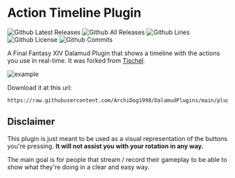 # Action Timeline Plugin

![Github Latest Releases](https://img.shields.io/github/downloads/ArchiDog1998/ActionTimelineEx/latest/total.svg?style=for-the-badge)
![Github All Releases](https://img.shields.io/github/downloads/ArchiDog1998/ActionTimelineEx/total.svg?style=for-the-badge)
![Github Lines](https://img.shields.io/tokei/lines/github/ArchiDog1998/ActionTimelineEx?style=for-the-badge)
![Github License](https://img.shields.io/github/license/ArchiDog1998/ActionTimelineEx.svg?label=License&style=for-the-badge)
![Github Commits](https://img.shields.io/github/commits-since/ArchiDog1998/ActionTimelineEx/latest/main?style=for-the-badge)

A Final Fantasy XIV Dalamud Plugin that shows a timeline with the actions you use in real-time. It was forked from [Tischel](https://github.com/Tischel/ActionTimeline).

![example](/Images/example.gif)

Download it at this url:

```
https://raw.githubusercontent.com/ArchiDog1998/DalamudPlugins/main/pluginmaster.json
```

## Disclaimer

This plugin is just meant to be used as a visual representation of the buttons you're pressing.
**It will not assist you with your rotation in any way.**

The main goal is for people that stream / record their gameplay to be able to show what they're doing in a clear and easy way.
